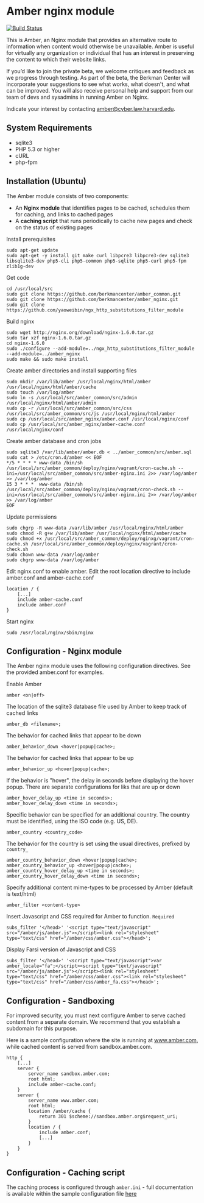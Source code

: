 # Amber nginx module #

[![Build Status](https://travis-ci.org/berkmancenter/amber_nginx.png?branch=master)](https://travis-ci.org/berkmancenter/amber_nginx)

This is Amber, an Nginx module that provides an alternative route to information when content would otherwise be unavailable. Amber is useful for virtually any organization or individual that has an interest in preserving the content to which their website links.

If you’d like to join the private beta, we welcome critiques and feedback as we progress through testing. As part of the beta, the Berkman Center will incorporate your suggestions to see what works, what doesn't, and what can be improved. You will also receive personal help and support from our team of devs and sysadmins in running Amber on Nginx.

Indicate your interest by contacting amber@cyber.law.harvard.edu.

## System Requirements ##

* sqlite3
* PHP 5.3 or higher
* cURL
* php-fpm

## Installation (Ubuntu) ##

The Amber module consists of two components:

* An **Nginx module** that identifies pages to be cached, schedules them for caching, and links to cached pages
* A **caching script** that runs periodically to cache new pages and check on the status of existing pages



Install prerequisites

    sudo apt-get update
    sudo apt-get -y install git make curl libpcre3 libpcre3-dev sqlite3 libsqlite3-dev php5-cli php5-common php5-sqlite php5-curl php5-fpm zlib1g-dev

Get code
    
    cd /usr/local/src
    sudo git clone https://github.com/berkmancenter/amber_common.git
    sudo git clone https://github.com/berkmancenter/amber_nginx.git
    sudo git clone https://github.com/yaoweibin/ngx_http_substitutions_filter_module

Build nginx

    sudo wget http://nginx.org/download/nginx-1.6.0.tar.gz
    sudo tar xzf nginx-1.6.0.tar.gz
    cd nginx-1.6.0
    sudo ./configure --add-module=../ngx_http_substitutions_filter_module --add-module=../amber_nginx
    sudo make && sudo make install

Create amber directories and install supporting files

    sudo mkdir /var/lib/amber /usr/local/nginx/html/amber /usr/local/nginx/html/amber/cache
    sudo touch /var/log/amber
    sudo ln -s /usr/local/src/amber_common/src/admin /usr/local/nginx/html/amber/admin
    sudo cp -r /usr/local/src/amber_common/src/css /usr/local/src/amber_common/src/js /usr/local/nginx/html/amber
    sudo cp /usr/local/src/amber_nginx/amber.conf /usr/local/nginx/conf
    sudo cp /usr/local/src/amber_nginx/amber-cache.conf /usr/local/nginx/conf


Create amber database and cron jobs

    sudo sqlite3 /var/lib/amber/amber.db < ../amber_common/src/amber.sql
    sudo cat > /etc/cron.d/amber << EOF
    */5 * * * * www-data /bin/sh /usr/local/src/amber_common/deploy/nginx/vagrant/cron-cache.sh --ini=/usr/local/src/amber_common/src/amber-nginx.ini 2>> /var/log/amber >> /var/log/amber
    15 3 * * *  www-data /bin/sh /usr/local/src/amber_common/deploy/nginx/vagrant/cron-check.sh --ini=/usr/local/src/amber_common/src/amber-nginx.ini 2>> /var/log/amber >> /var/log/amber
    EOF

Update permissions

    sudo chgrp -R www-data /var/lib/amber /usr/local/nginx/html/amber
    sudo chmod -R g+w /var/lib/amber /usr/local/nginx/html/amber/cache
    sudo chmod +x /usr/local/src/amber_common/deploy/nginxg/vagrant/cron-cache.sh /usr/local/src/amber_common/deploy/nginx/vagrant/cron-check.sh
    sudo chown www-data /var/log/amber
    sudo chgrp www-data /var/log/amber

Edit nginx.conf to enable amber. Edit the root location directive to include amber.conf and amber-cache.conf

    location / {
        [...]
        include amber-cache.conf
        include amber.conf
    }

Start nginx

    sudo /usr/local/nginx/sbin/nginx

## Configuration - Nginx module ##

The Amber nginx module uses the following configuration directives. See the provided amber.conf for examples. 

Enable Amber

    amber <on|off>

The location of the sqlite3 database file used by Amber to keep track of cached links

    amber_db <filename>;

The behavior for cached links that appear to be down

    amber_behavior_down <hover|popup|cache>;

The behavior for cached links that appear to be up

    amber_behavior_up <hover|popup|cache>;

If the behavior is "hover", the delay in seconds before displaying the hover popup. There are separate configurations for liks that are up or down

    amber_hover_delay_up <time in seconds>;
    amber_hover_delay_down <time in seconds>;

Specific behavior can be specified for an additional country. The country must be identified, using the ISO code (e.g. US, DE). 

    amber_country <country_code>

The behavior for the country is set using the usual directives, prefixed by ```country_```

    amber_country_behavior_down <hover|popup|cache>;
    amber_country_behavior_up <hover|popup|cache>;
    amber_country_hover_delay_up <time in seconds>;
    amber_country_hover_delay_down <time in seconds>;

Specify additional content mime-types to be processed by Amber (default is text/html)

    amber_filter <content-type>

Insert Javascript and CSS required for Amber to function. `Required`

    subs_filter '</head>' '<script type="text/javascript" src="/amber/js/amber.js"></script><link rel="stylesheet" type="text/css" href="/amber/css/amber.css"></head>';

Display Farsi version of Javascript and CSS 

    subs_filter '</head>' '<script type="text/javascript">var amber_locale="fa";</script><script type="text/javascript" src="/amber/js/amber.js"></script><link rel="stylesheet" type="text/css" href="/amber/css/amber.css"><link rel="stylesheet" type="text/css" href="/amber/css/amber_fa.css"></head>';

## Configuration - Sandboxing ##

For improved security, you must next configure Amber to serve cached content from a separate domain. We recommend that you establish a subdomain for this purpose.

Here is a sample configuration where the site is running at www.amber.com, while cached content is served from sandbox.amber.com.

    http {
        [...]
        server {
            server_name sandbox.amber.com;
            root html;
            include amber-cache.conf;
        }
        server {
            server_name www.amber.com;
            root html;
            location /amber/cache {
                return 301 $scheme://sandbox.amber.org$request_uri;
            }
            location / {
                include amber.conf;
                [...]
            }
        }
    }

## Configuration - Caching script ##

The caching process is configured through ```amber.ini``` - full documentation is available within the sample configuration file [here](https://github.com/berkmancenter/amber_common/blob/master/src/amber-nginx.ini) 

